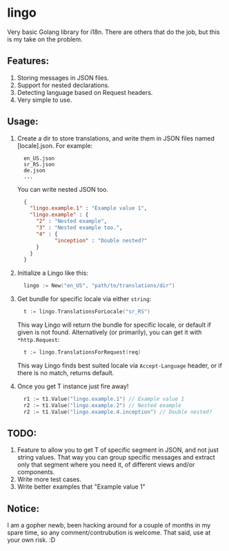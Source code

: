 lingo
=====

Very basic Golang library for i18n. There are others that do the job, but this is my take on the problem.

Features:
---------
1. Storing messages in JSON files.
2. Support for nested declarations.
2. Detecting language based on Request headers.
3. Very simple to use.

Usage:
------
  1. Create a dir to store translations, and write them in JSON files named [locale].json. For example:
  
      ```    
        en_US.json
        sr_RS.json
        de.json
        ...
      ```
      You can write nested JSON too.
      ```json
        {
          "lingo.example.1" : "Example value 1",
          "lingo.example" : {
            "2" : "Nested example",
            "3" : "Nested example too.",
            "4" : {
                  "inception" : "Double nested?"
            }
          }
        }
      ```
  2. Initialize a Lingo like this:
  
      ```go
        lingo := New("en_US", "path/to/translations/dir")
      ```
  3. Get bundle for specific locale via either `string`: 
  
      ```go
        t := lingo.TranslationsForLocale("sr_RS")
      ```
      This way Lingo will return the bundle for specific locale, or default if given is not found.
      Alternatively (or primarily), you can get it with `*http.Request`:
      
      ```go
        t := lingo.TranslationsForRequest(req)
      ```
      This way Lingo finds best suited locale via `Accept-Language` header, or if there is no match, returns default.
  4. Once you get T instance just fire away!
  
      ```go
        r1 := t1.Value("lingo.example.1") // Example value 1
      	r2 := t1.Value("lingo.example.2") // Nested example
      	r2 := t1.Value("lingo.example.4.inception") // Double nested?
      ```

TODO:
-----
  1. Feature to allow you to get T of specific segment in JSON, and not just string values. That way you can
      group specific messages and extract only that segment where you need it, of different views and/or components.
  2. Write more test cases.
  3. Write better examples that "Example value 1"

Notice:
-------
I am a gopher newb, been hacking around for a couple of months in my spare time, so any comment/contrubution is welcome.
That said, use at your own risk. :D
